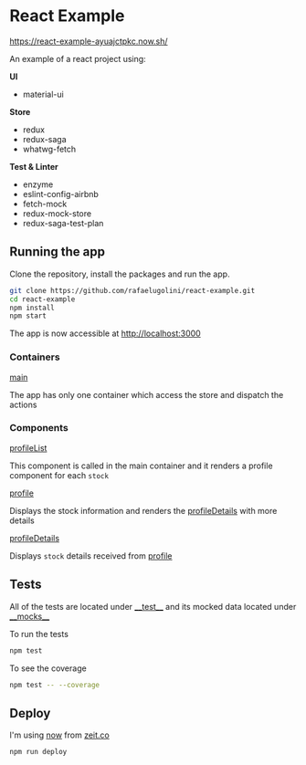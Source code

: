 # React Example

https://react-example-ayuajctpkc.now.sh/

An example of a react project using:

**UI**

- material-ui

**Store**

- redux
- redux-saga
- whatwg-fetch

**Test & Linter**

- enzyme
- eslint-config-airbnb
- fetch-mock
- redux-mock-store
- redux-saga-test-plan

## Running the app

Clone the repository, install the packages and run the app.

```sh
git clone https://github.com/rafaelugolini/react-example.git
cd react-example
npm install
npm start
```

The app is now accessible at <http://localhost:3000>

### Containers

[main](../blob/master/main)

The app has only one container which access the store and dispatch the actions

### Components

[profileList](../blob/master/profileList)

This component is called in the main container and it renders a profile component for each `stock`

[profile](../blob/master/profile)

Displays the stock information and renders the [profileDetails](../blob/master/profileDetails/) with more details

[profileDetails](../blob/master/profileDetails)

Displays `stock` details received from [profile](../blob/master/profile/)

## Tests

All of the tests are located under [\_\_test\_\_](../blob/master/__test__/) and its mocked data located under [\_\_mocks\_\_](../blob/master/**mocks**)

To run the tests

```sh
npm test
```

To see the coverage

```sh
npm test -- --coverage
```

## Deploy

I'm using [now](https://zeit.co/now) from [zeit.co](https://zeit.co)

```sh
npm run deploy
```
